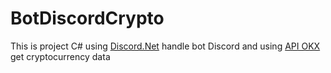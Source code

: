 # BotDiscordCrypto

This is project C# using [Discord.Net](https://docs.discordnet.dev/) handle bot Discord and using [API OKX](https://www.okx.com/docs-v5/en/) get cryptocurrency data